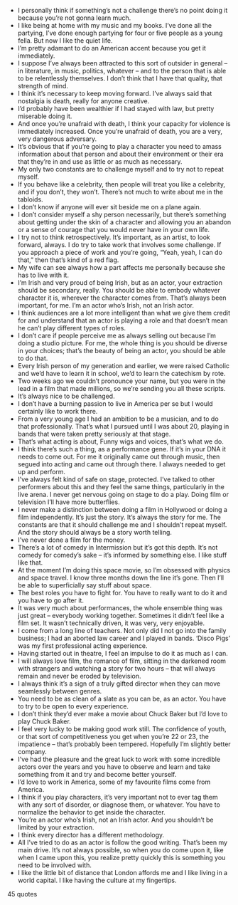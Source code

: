  - I personally think if something’s not a challenge there’s no point doing it because you’re not gonna learn much.
 - I like being at home with my music and my books. I’ve done all the partying, I’ve done enough partying for four or five people as a young fella. But now I like the quiet life.
 - I’m pretty adamant to do an American accent because you get it immediately.
 - I suppose I’ve always been attracted to this sort of outsider in general – in literature, in music, politics, whatever – and to the person that is able to be relentlessly themselves. I don’t think that I have that quality, that strength of mind.
 - I think it’s necessary to keep moving forward. I’ve always said that nostalgia is death, really for anyone creative.
 - I’d probably have been wealthier if I had stayed with law, but pretty miserable doing it.
 - And once you’re unafraid with death, I think your capacity for violence is immediately increased. Once you’re unafraid of death, you are a very, very dangerous adversary.
 - It’s obvious that if you’re going to play a character you need to amass information about that person and about their environment or their era that they’re in and use as little or as much as necessary.
 - My only two constants are to challenge myself and to try not to repeat myself.
 - If you behave like a celebrity, then people will treat you like a celebrity, and if you don’t, they won’t. There’s not much to write about me in the tabloids.
 - I don’t know if anyone will ever sit beside me on a plane again.
 - I don’t consider myself a shy person necessarily, but there’s something about getting under the skin of a character and allowing you an abandon or a sense of courage that you would never have in your own life.
 - I try not to think retrospectively. It’s important, as an artist, to look forward, always. I do try to take work that involves some challenge. If you approach a piece of work and you’re going, “Yeah, yeah, I can do that,” then that’s kind of a red flag.
 - My wife can see always how a part affects me personally because she has to live with it.
 - I’m Irish and very proud of being Irish, but as an actor, your extraction should be secondary, really. You should be able to embody whatever character it is, wherever the character comes from. That’s always been important, for me. I’m an actor who’s Irish, not an Irish actor.
 - I think audiences are a lot more intelligent than what we give them credit for and understand that an actor is playing a role and that doesn’t mean he can’t play different types of roles.
 - I don’t care if people perceive me as always selling out because I’m doing a studio picture. For me, the whole thing is you should be diverse in your choices; that’s the beauty of being an actor, you should be able to do that.
 - Every Irish person of my generation and earlier, we were raised Catholic and we’d have to learn it in school, we’d to learn the catechism by rote.
 - Two weeks ago we couldn’t pronounce your name, but you were in the lead in a film that made millions, so we’re sending you all these scripts.
 - It’s always nice to be challenged.
 - I don’t have a burning passion to live in America per se but I would certainly like to work there.
 - From a very young age I had an ambition to be a musician, and to do that professionally. That’s what I pursued until I was about 20, playing in bands that were taken pretty seriously at that stage.
 - That’s what acting is about, Funny wigs and voices, that’s what we do.
 - I think there’s such a thing, as a performance gene. If it’s in your DNA it needs to come out. For me it originally came out through music, then segued into acting and came out through there. I always needed to get up and perform.
 - I’ve always felt kind of safe on stage, protected. I’ve talked to other performers about this and they feel the same things, particularly in the live arena. I never get nervous going on stage to do a play. Doing film or television I’ll have more butterflies.
 - I never make a distinction between doing a film in Hollywood or doing a film independently. It’s just the story. It’s always the story for me. The constants are that it should challenge me and I shouldn’t repeat myself. And the story should always be a story worth telling.
 - I’ve never done a film for the money.
 - There’s a lot of comedy in Intermission but it’s got this depth. It’s not comedy for comedy’s sake – it’s informed by something else. I like stuff like that.
 - At the moment I’m doing this space movie, so I’m obsessed with physics and space travel. I know three months down the line it’s gone. Then I’ll be able to superficially say stuff about space.
 - The best roles you have to fight for. You have to really want to do it and you have to go after it.
 - It was very much about performances, the whole ensemble thing was just great – everybody working together. Sometimes it didn’t feel like a film set. It wasn’t technically driven, it was very, very enjoyable.
 - I come from a long line of teachers. Not only did I not go into the family business; I had an aborted law career and I played in bands. ‘Disco Pigs’ was my first professional acting experience.
 - Having started out in theatre, I feel an impulse to do it as much as I can.
 - I will always love film, the romance of film, sitting in the darkened room with strangers and watching a story for two hours – that will always remain and never be eroded by television.
 - I always think it’s a sign of a truly gifted director when they can move seamlessly between genres.
 - You need to be as clean of a slate as you can be, as an actor. You have to try to be open to every experience.
 - I don’t think they’d ever make a movie about Chuck Baker but I’d love to play Chuck Baker.
 - I feel very lucky to be making good work still. The confidence of youth, or that sort of competitiveness you get when you’re 22 or 23, the impatience – that’s probably been tempered. Hopefully I’m slightly better company.
 - I’ve had the pleasure and the great luck to work with some incredible actors over the years and you have to observe and learn and take something from it and try and become better yourself.
 - I’d love to work in America, some of my favourite films come from America.
 - I think if you play characters, it’s very important not to ever tag them with any sort of disorder, or diagnose them, or whatever. You have to normalize the behavior to get inside the character.
 - You’re an actor who’s Irish, not an Irish actor. And you shouldn’t be limited by your extraction.
 - I think every director has a different methodology.
 - All I’ve tried to do as an actor is follow the good writing. That’s been my main drive. It’s not always possible, so when you do come upon it, like when I came upon this, you realize pretty quickly this is something you need to be involved with.
 - I like the little bit of distance that London affords me and I like living in a world capital. I like having the culture at my fingertips.

45 quotes